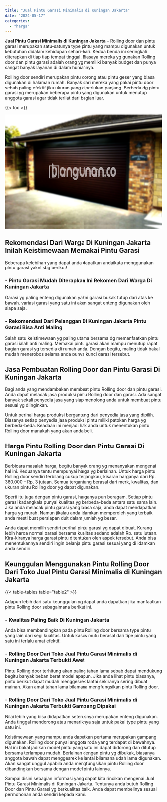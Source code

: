 ```yaml
---
title: "Jual Pintu Garasi Minimalis di Kuningan Jakarta"
date: "2024-05-17"
categories: 
  - "harga"
---
```


**Jual Pintu Garasi Minimalis di Kuningan Jakarta** – Rolling door dan pintu garasi merupakan satu-satunya type pintu yang mampu digunakan untuk kebutuhan didalam kehidupan sehari-hari. Kedua benda ini seringkali diterapkan di tiap tiap tempat tinggal. Biasaya mereka yg gunakan Rolling door dan pintu garasi adalah orang yg memiliki banyak budget dan punya sangat banyak layanan di dalam huniannya.

Rolling door sendiri merupakan pintu dorong atau pintu geser yang biasa digunakan di halaman rumah. Banyak dari mereka yang pakai pintu door sebab paling efektif jika ukuran yang diperlukan panjang. Berbeda dg pintu garasi yg merupakan beberapa pintu yang digunakan untuk menutup anggota garasi agar tidak terliat dari bagian luar.

{{< toc >}}

![Jual Pintu Garasi Minimalis di Kuningan Jakarta](/images/pintu-garasi-53.png)

## Rekomendasi Dari Warga Di Kuningan Jakarta Inilah Keistimewaan Memakai Pintu Garasi

Beberapa kelebihan yang dapat anda dapatkan andaikata menggunakan pintu garasi yakni sbg berikut!

### \- Pintu Garasi Mudah Diterapkan Ini Rekomen Dari Warga Di Kuningan Jakarta

Garasi yg paling enteng digunakan yakni garasi bukak tutup dari atas ke bawah. variasi garasi yang satu ini akan sangat enteng digunakan oleh siapa saja.

### \- Rekomendasi Dari Pelanggan Di Kuningan Jakarta Pintu Garasi Bisa Anti Maling

Salah satu keistimewaan yg paling utama bersama dg memanfaatkan pintu garasi ialah anti maling. Memakai pintu garasi akan mampu menutup rapat bagian garasi yg tersedia di rumah anda. Dengan begitu, maling tidak bakal mudah menerobos selama anda punya kunci garasi tersebut.

## Jasa Pembuatan Rolling Door dan Pintu Garasi Di Kuningan Jakarta

Bagi anda yang mendambakan membuat pintu Rolling door dan pintu garasi. Anda dapat melacak jasa produksi pintu Rolling door dan garasi. Ada sangat banyak sekali penyedia jasa yang siap menolong anda untuk membuat pintu sesuai yg diinginkan.

Untuk perihal harga produksi bergantung dari penyedia jasa yang dipilih. Biasanya setiap penyedia jasa produksi pintu miliki patokan harga yg berbeda-beda. Keadaan ini menjadi hak anda untuk menentukan pintu Rolling door manakah yang akan anda beli.

## Harga Pintu Rolling Door dan Pintu Garasi Di Kuningan Jakarta

Berbicara masalah harga, begitu banyak orang yg menanyakan mengenai hal ini. Keduanya tentu mempunyai harga yg berlainan. Untuk harga pintu Rolling door sendiri terbilang cukup terjangkau, kisaran harganya dari Rp. 360.000 – Rp. 3 jutaan. Semua tergantung berasal dari merk, kwalitas, dan ukuran pintu Rolling door yg dapat digunakan.

Sperti itu juga dengan pintu garasi, harganya pun beragam. Setiap pintu garasi kadangkala punyai kualitas yg berbeda-beda antara satu sama lain. Jika anda melacak pintu garasi yang biasa saja, anda dapat mendapatkan harga yg murah. Namun jikalau anda idamkan memperoleh yang terbaik anda mesti buat persiapan duit dalam jumlah yg besar.

Anda dapat memilih sendiri perihal pintu garasi yg dapat dibuat. Kurang lebih harga normal garasi bersama kualitas sedang adalah Rp. satu jutaan. Kira-kiranya harga garasi pintu ditentukan oleh aspek tersebut. Anda bisa menentukannya sendiri ingin belanja pintu garasi sesuai yang di idamkan anda sendiri.

## Keunggulan Menggunakan Pintu Rolling Door Dari Toko Jual Pintu Garasi Minimalis di Kuningan Jakarta

{{< table-tables table="table2" >}}

Adapun lebih dari satu keunggulan yg dapat anda dapatkan jika manfaatkan pintu Rolling door sebagaimana berikut ini.

### \- Kwalitas Paling Baik Di Kuningan Jakarta

Anda bisa membandingkan pada pintu Rolling door bersama type pintu yang lain dari segi kualitas. Untuk kasus mutu berasal dari tipe pintu yang satu ini terlalu amat efektif.

### \- Rolling Door Dari Toko Jual Pintu Garasi Minimalis di Kuningan Jakarta Terbukti Awet

Pintu Rolling door terhitung akan paling tahan lama sebab dapat mendukung begitu banyak beban berat model apapun. Jika anda lihat pintu biasanya, pintu berikut dapat mudah menggesrek lantai sekiranya sering dibuat mainan. Akan amat tahan lama bilamana mengfungsikan pintu Rolling door.

### \- Rolling Door Dari Toko Jual Pintu Garasi Minimalis di Kuningan Jakarta Terbukti Gampang Dipakai

Nilai lebih yang bisa didapatkan seterusnya merupakan enteng digunakan. Anda tinggal mendorong atau menariknya saja untuk pakai type pintu yang satu ini.

Keistimewaan yang mampu anda dapatkan pertama merupakan gampang digunakan. Rolling door punyai anggota roda yang terdapat di bawahnya. Hal ini bakal jadikan model pintu yang satu ini dapat didorong dan ditutup bersama terlampau mudah. Berlainan dengan pintu yg dibukak, biasanya anggota bawah dapat menggesrek ke lantai bilamana udah lama digunakan. Akan sangat unggul apabila anda mengfungsikan pintu Rolling door dibandingkan bersama dengan model pintu lainnya.

Sampai disini sebagian informasi yang dapat kita rincikan mengenai Jual Pintu Garasi Minimalis di Kuningan Jakarta. Tentunya anda butuh Rolling Door dan Pintu Garasi yg berkualitas baik. Anda dapat membelinya sesuai permohonan anda sendiri kepada kami.
